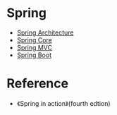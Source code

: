 # Spring
- [Spring Architecture](/web/spring/spring-arch.md)
- [Spring Core](/web/spring/spring-core.md)
- [Spring MVC](/web/spring/spring-mvc.md)
- [Spring Boot](/web/spring/spring-boot.md)

# Reference
- 《Spring in action》(fourth edtion)